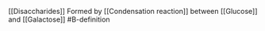 [[Disaccharides]]
Formed by [[Condensation reaction]] between [[Glucose]] and [[Galactose]]
#B-definition 